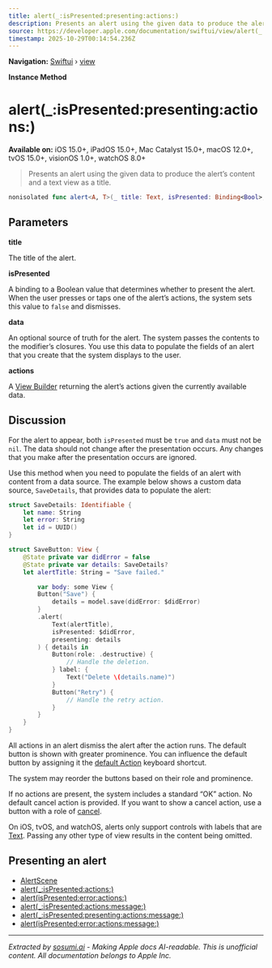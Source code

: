 ```yaml
---
title: alert(_:isPresented:presenting:actions:)
description: Presents an alert using the given data to produce the alert’s content and a text view as a title.
source: https://developer.apple.com/documentation/swiftui/view/alert(_:ispresented:presenting:actions:)
timestamp: 2025-10-29T00:14:54.236Z
---
```


**Navigation:** [Swiftui](/documentation/swiftui) › [view](/documentation/swiftui/view)

**Instance Method**

# alert(_:isPresented:presenting:actions:)

**Available on:** iOS 15.0+, iPadOS 15.0+, Mac Catalyst 15.0+, macOS 12.0+, tvOS 15.0+, visionOS 1.0+, watchOS 8.0+

> Presents an alert using the given data to produce the alert’s content and a text view as a title.

```swift
nonisolated func alert<A, T>(_ title: Text, isPresented: Binding<Bool>, presenting data: T?, @ViewBuilder actions: (T) -> A) -> some View where A : View
```

## Parameters

**title**

The title of the alert.



**isPresented**

A binding to a Boolean value that determines whether to present the alert. When the user presses or taps one of the alert’s actions, the system sets this value to `false` and dismisses.



**data**

An optional source of truth for the alert. The system passes the contents to the modifier’s closures. You use this data to populate the fields of an alert that you create that the system displays to the user.



**actions**

A [View Builder](/documentation/swiftui/viewbuilder) returning the alert’s actions given the currently available data.



## Discussion

For the alert to appear, both `isPresented` must be `true` and `data` must not be `nil`. The data should not change after the presentation occurs. Any changes that you make after the presentation occurs are ignored.

Use this method when you need to populate the fields of an alert with content from a data source. The example below shows a custom data source, `SaveDetails`, that provides data to populate the alert:

```swift
struct SaveDetails: Identifiable {
    let name: String
    let error: String
    let id = UUID()
}

struct SaveButton: View {
    @State private var didError = false
    @State private var details: SaveDetails?
    let alertTitle: String = "Save failed."

        var body: some View {
        Button("Save") {
            details = model.save(didError: $didError)
        }
        .alert(
            Text(alertTitle),
            isPresented: $didError,
            presenting: details
        ) { details in
            Button(role: .destructive) {
                // Handle the deletion.
            } label: {
                Text("Delete \(details.name)")
            }
            Button("Retry") {
                // Handle the retry action.
            }
        }
    }
}
```

All actions in an alert dismiss the alert after the action runs. The default button is shown with greater prominence.  You can influence the default button by assigning it the [default Action](/documentation/swiftui/keyboardshortcut/defaultaction) keyboard shortcut.

The system may reorder the buttons based on their role and prominence.

If no actions are present, the system includes a standard “OK” action. No default cancel action is provided. If you want to show a cancel action, use a button with a role of [cancel](/documentation/swiftui/buttonrole/cancel).

On iOS, tvOS, and watchOS, alerts only support controls with labels that are [Text](/documentation/swiftui/text). Passing any other type of view results in the content being omitted.

## Presenting an alert

- [AlertScene](/documentation/swiftui/alertscene)
- [alert(_:isPresented:actions:)](/documentation/swiftui/view/alert(_:ispresented:actions:))
- [alert(isPresented:error:actions:)](/documentation/swiftui/view/alert(ispresented:error:actions:))
- [alert(_:isPresented:actions:message:)](/documentation/swiftui/view/alert(_:ispresented:actions:message:))
- [alert(_:isPresented:presenting:actions:message:)](/documentation/swiftui/view/alert(_:ispresented:presenting:actions:message:))
- [alert(isPresented:error:actions:message:)](/documentation/swiftui/view/alert(ispresented:error:actions:message:))

---

*Extracted by [sosumi.ai](https://sosumi.ai) - Making Apple docs AI-readable.*
*This is unofficial content. All documentation belongs to Apple Inc.*
